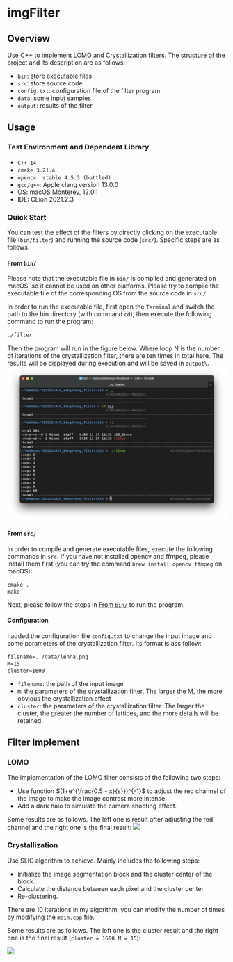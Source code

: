 # imgFilter

## Overview
Use C++ to implement LOMO and Crystallization filters. The structure of the project and its description are as follows:
- `bin`: store executable files
- `src`: store source code
- `config.txt`: configuration file of the filter program
- `data`: some input samples
- `output`: results of the filter

## Usage
### Test Environment and Dependent Library
- `C++ 14`
- `cmake 3.21.4`
- `opencv: stable 4.5.3 (bottled)`
- `gcc/g++`: Apple clang version 13.0.0
- OS: macOS Monterey, 12.0.1
- IDE: CLion 2021.2.3

### Quick Start
You can test the effect of the filters by directly clicking on the executable file (`bin/filter`) and running the source code (`src/`). Specific steps are as follows.

#### From `bin/`
Please note that the executable file in `bin/` is compiled and generated on macOS, so it cannot be used on other platforms. Please try to compile the executable file of the corresponding OS from the source code in `src/`.

In order to run the executable file, first open the `Terminal` and switch the path to the bin directory (with command `cd`), then execute the following command to run the program: 
``` bash
./filter
```
Then the program will run in the figure below. Where loop N is the number of iterations of the crystallization filter, there are ten times in total here. The results will be displayed during execution and will be saved in `output\`.
![](doc-imgs/exe.png)

#### From `src/`
In order to compile and generate executable files, execute the following commands in `src`. If you have not installed opencv and ffmpeg, please install them first (you can try the command `brew install opencv ffmpeg` on macOS):
```
cmake .
make
```
Next, please follow the steps in [From `bin/`](#from-bin) to run the program.

#### Configuration
I added the configuration file `config.txt` to change the input image and some parameters of the crystallization filter. Its format is ass follow: 
```
filename=../data/lenna.png
M=15
cluster=1600
```
- `filename`: the path of the input image
- `M`: the parameters of the crystallization filter. The larger the M, the more obvious the crystallization effect
- `cluster`: the parameters of the crystallization filter. The larger the cluster, the greater the number of lattices, and the more details will be retained.

## Filter Implement
### LOMO
The implementation of the LOMO filter consists of the following two steps:
- Use function $(1+e^{\frac{0.5 - x}{s}})^{-1}$ to adjust the red channel of the image to make the image contrast more intense.
- Add a dark halo to simulate the camera shooting effect.

Some results are as follows. The left one is result after adjusting the red channel and the right one is the final result:
![](doc-imgs/lomo.png)

### Crystallization
Use SLIC algorithm to achieve. Mainly includes the following steps:
- Initialize the image segmentation block and the cluster center of the block.
- Calculate the distance between each pixel and the cluster center.
- Re-clustering.
  
There are 10 iterations in my algorithm, you can modify the number of times by modifying the `main.cpp` file.

Some results are as follows. The left one is the cluster result and the right one is the final result (`cluster = 1600`, `M = 15`):

![](doc-imgs/res.png)